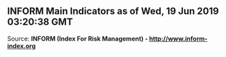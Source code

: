 ## INFORM Main Indicators as of Wed, 19 Jun 2019 03:20:38 GMT

Source: **INFORM (Index For Risk Management) - http://www.inform-index.org**